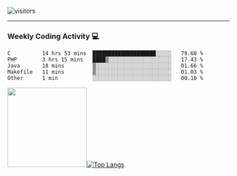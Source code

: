 ![visitors](https://visitor-badge.glitch.me/badge?page_id=bdw271.bdw271)

---

### Weekly Coding Activity 💻
<!--START_SECTION:waka-->
```text
C          14 hrs 53 mins  ████████████████████░░░░░   79.60 % 
PHP        3 hrs 15 mins   ████▒░░░░░░░░░░░░░░░░░░░░   17.43 % 
Java       18 mins         ▒░░░░░░░░░░░░░░░░░░░░░░░░   01.66 % 
Makefile   11 mins         ▒░░░░░░░░░░░░░░░░░░░░░░░░   01.03 % 
Other      1 min           ░░░░░░░░░░░░░░░░░░░░░░░░░   00.10 % 
```
<!--END_SECTION:waka-->


<img height="180em" src="https://github-readme-stats.vercel.app/api?username=bdw271&show_icons=true&hide_border=true&&count_private=true&include_all_commits=true" />[![Top Langs](https://github-readme-stats.vercel.app/api/top-langs/?username=anuraghazra&layout=compact)](https://github.com/anuraghazra/github-readme-stats)

